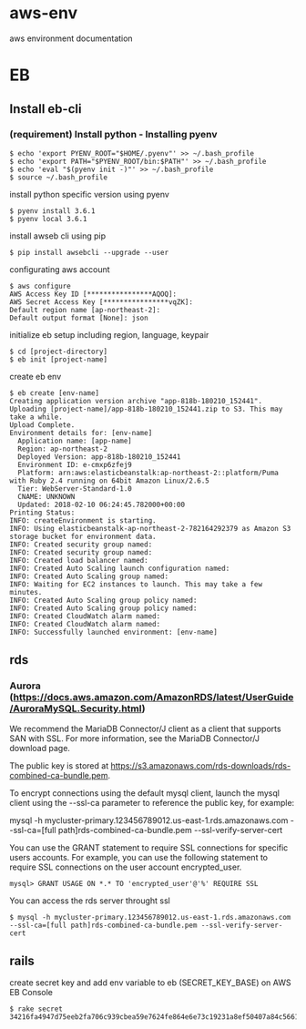 # aws-env
aws environment documentation

# EB
## Install eb-cli
### (requirement) Install python - Installing pyenv
```
$ echo 'export PYENV_ROOT="$HOME/.pyenv"' >> ~/.bash_profile
$ echo 'export PATH="$PYENV_ROOT/bin:$PATH"' >> ~/.bash_profile
$ echo 'eval "$(pyenv init -)"' >> ~/.bash_profile
$ source ~/.bash_profile
```
install python specific version using pyenv
```
$ pyenv install 3.6.1
$ pyenv local 3.6.1
```
install awseb cli using pip
```
$ pip install awsebcli --upgrade --user
```
configurating aws account
```
$ aws configure
AWS Access Key ID [****************AQOQ]: 
AWS Secret Access Key [****************vqZK]: 
Default region name [ap-northeast-2]: 
Default output format [None]: json
```
initialize eb setup including region, language, keypair
```
$ cd [project-directory]
$ eb init [project-name]
```
create eb env
```
$ eb create [env-name]
Creating application version archive "app-818b-180210_152441".
Uploading [project-name]/app-818b-180210_152441.zip to S3. This may take a while.
Upload Complete.
Environment details for: [env-name]
  Application name: [app-name]
  Region: ap-northeast-2
  Deployed Version: app-818b-180210_152441
  Environment ID: e-cmxp6zfej9
  Platform: arn:aws:elasticbeanstalk:ap-northeast-2::platform/Puma with Ruby 2.4 running on 64bit Amazon Linux/2.6.5
  Tier: WebServer-Standard-1.0
  CNAME: UNKNOWN
  Updated: 2018-02-10 06:24:45.782000+00:00
Printing Status:
INFO: createEnvironment is starting.
INFO: Using elasticbeanstalk-ap-northeast-2-782164292379 as Amazon S3 storage bucket for environment data.
INFO: Created security group named: 
INFO: Created security group named: 
INFO: Created load balancer named: 
INFO: Created Auto Scaling launch configuration named: 
INFO: Created Auto Scaling group named: 
INFO: Waiting for EC2 instances to launch. This may take a few minutes.
INFO: Created Auto Scaling group policy named:
INFO: Created Auto Scaling group policy named:
INFO: Created CloudWatch alarm named: 
INFO: Created CloudWatch alarm named: 
INFO: Successfully launched environment: [env-name]
```
## rds
### Aurora (https://docs.aws.amazon.com/AmazonRDS/latest/UserGuide/AuroraMySQL.Security.html)
We recommend the MariaDB Connector/J client as a client that supports SAN with SSL. For more information, see the MariaDB Connector/J download page.

The public key is stored at https://s3.amazonaws.com/rds-downloads/rds-combined-ca-bundle.pem.

To encrypt connections using the default mysql client, launch the mysql client using the --ssl-ca parameter to reference the public key, for example:

mysql -h mycluster-primary.123456789012.us-east-1.rds.amazonaws.com --ssl-ca=[full path]rds-combined-ca-bundle.pem --ssl-verify-server-cert

You can use the GRANT statement to require SSL connections for specific users accounts. For example, you can use the following statement to require SSL connections on the user account encrypted_user.

```
mysql> GRANT USAGE ON *.* TO 'encrypted_user'@'%' REQUIRE SSL
```

You can access the rds server throught ssl
```
$ mysql -h mycluster-primary.123456789012.us-east-1.rds.amazonaws.com --ssl-ca=[full path]rds-combined-ca-bundle.pem --ssl-verify-server-cert
```

## rails
create secret key and add env variable to eb (SECRET_KEY_BASE) on AWS EB Console
```
$ rake secret
34216fa4947d75eeb2fa706c939cbea59e7624fe864e6e73c19231a8ef50407a84c5661a794719c07379c44809e05946621178b5d713b170b63fa8d781e791fc
```
